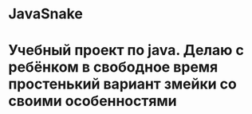 # JavaSnake

# Учебный проект по java. Делаю с ребёнком в свободное время простенький вариант змейки со своими особенностями
